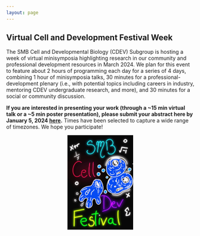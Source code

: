 ```yaml
---
layout: page
---
```


## Virtual Cell and Development Festival Week

The SMB Cell and Developmental Biology (CDEV) Subgroup is hosting a week of virtual minisymposia highlighting research in our community and professional development resources in March 2024. We plan for this event to feature about 2 hours of programming each day for a series of 4 days, combining 1 hour of minisymposia talks, 30 minutes for a professional-development plenary (i.e., with potential topics including careers in industry, mentoring CDEV undergraduate research, and more), and 30 minutes for a social or community discussion.

**If you are interested in presenting your work (through a ~15 min virtual talk or a ~5 min poster presentation), please submit your abstract here by January 5, 2024 [here](https://forms.gle/TMDHqLGHhQKXrWpSA).** Times have been selected to capture a wide range of timezones. We hope you participate!

<img src="cdevfest.jpg" alt="Neon image with drawings of cells and equations and the words SMB Cell Dev Festival" style="display: block; margin-left: auto; margin-right: auto; width: 35%;" />

